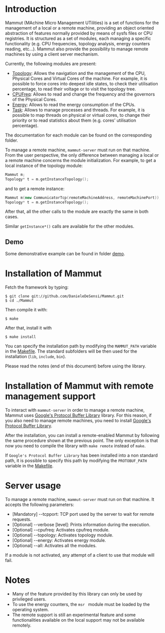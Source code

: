 Introduction
================================================================================================================
Mammut (MAchine Micro Management UTilities) is a set of functions for the management of a local or a remote
machine, providing an object oriented abstraction of features normally provided by means of sysfs files or CPU registries. 
It is structured as a set of modules, each managing a specific functionality (e.g. CPU frequencies,
topology analysis, energy counters reading, etc...). 
Mammut also provide the possibility to manage remote machines by using a client server mechanism. 

Currently, the following modules are present:

+ [Topology](./mammut/topology): Allows the navigation and the management of the CPU, Physical Cores and Virtual Cores
  of the machine. For example, it is possible to force cores into deepest idle states, to check their utilisation 
  percentage, to read their voltage or to visit the topology tree.
+ [CPUFreq](./mammut/cpufreq): Allows to read and change the frequency and the governors of the Physical Cores.
+ [Energy](./mammut/energy): Allows to read the energy consumption of the CPUs.
+ [Task](./mammut/task): Allows to manage processes and threads. For example, it is possible to map threads on 
  physical or virtual cores, to change their priority or to read statistics about them (e.g. cores' utilisation 
  percentage).

The documentation for each module can be found on the corresponding folder.

To manage a remote machine, ```mammut-server``` must run on that machine. 
From the user perspective, the only difference between managing a local or a 
remote machine concerns the module initialization. For example,
to get a local instance of the topology module:

```C++
Mammut m;
Topology* t = m.getInstanceTopology();
```

and to get a remote instance:

```C++
Mammut m(new CommunicatorTcp(remoteMachineAddress, remoteMachinePort));
Topology* t = m.getInstanceTopology();
```

After that, all the other calls to the module are exactly the same in both cases.

Similar ```getInstance*()``` calls are available for the other modules.

Demo
----------------------------------------------------------------------------------------------------------------
Some demonstrative example can be found in folder [demo](./demo).

Installation of Mammut
================================================================================================================
Fetch the framework by typing:
```
$ git clone git://github.com/DanieleDeSensi/Mammut.git
$ cd ./Mammut
```

Then compile it with:
```
$ make
```

After that, install it with

```
$ make install
```

You can specify the installation path by modifying the ```MAMMUT_PATH``` 
variable in the [Makefile](./Makefile). The standard subfolders will be 
then used for the installation (```lib```, ```include```, ```bin```).

Please read the notes (end of this document) before using the library. 

Installation of Mammut with remote management support
================================================================================================================
To interact with ```mammut-server``` in order to manage a remote machine, 
Mammut uses [Google's Protocol Buffer Library](https://github.com/google/protobuf) 
library. For this reason, if you also need to manage remote machines,
you need to install [Google's Protocol Buffer Library](https://github.com/google/protobuf).

After the installation, you can install a remote-enabled Mammut by following 
the same procedure shown at the previous point.
The only exception is that now you need to compile the library with
```make remote``` instead of ```make```.

If ```Google's Protocol Buffer Library``` has been installed into a non standard
path, it is possible to specify this path by modifying the ```PROTOBUF_PATH``` 
variable in the [Makefile](./Makefile).

Server usage
================================================================================================================
To manage a remote machine, ```mammut-server``` must run on that machine. It accepts the following parameters:

+ [Mandatory] --tcpport: TCP port used by the server to wait for remote requests.
+ [Optional] --verbose [level]: Prints information during the execution.
+ [Optional] --cpufreq: Activates cpufreq module.
+ [Optional] --topology: Activates topology module.
+ [Optional] --energy: Activates energy module.
+ [Optional] --all: Activates all the modules.

If a module is not activated, any attempt of a client to use that module will fail.

Notes
================================================================================================================
+ Many of the feature provided by this library can only be used by privileged users.
+ To use the energy counters, the  ```msr ``` module must be loaded by the operating system.
+ The remote support is still an experimental feature and some functionalities 
available on the local support may not be available remotely.